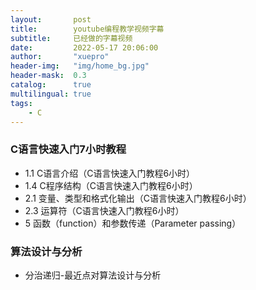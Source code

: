```yaml
---
layout:       post
title:        youtube编程教学视频字幕
subtitle:     已经做的字幕视频
date:         2022-05-17 20:06:00
author:       "xuepro"
header-img:   "img/home_bg.jpg"
header-mask:  0.3
catalog:      true
multilingual: true
tags:
    - C
---
```


### C语言快速入门7小时教程

- 1.1 C语言介绍（C语言快速入门教程6小时）
- 1.4 C程序结构（C语言快速入门教程6小时）
- 2.1 变量、类型和格式化输出（C语言快速入门教程6小时）
- 2.3 运算符（C语言快速入门教程6小时）
- 5 函数（function）和参数传递（Parameter passing）

### 算法设计与分析

- 分治递归-最近点对算法设计与分析
